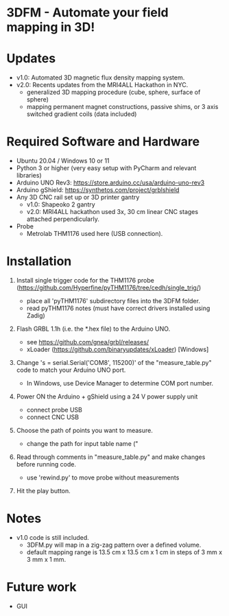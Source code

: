 # 3DFM - Automate your field mapping in 3D!
# Updates
- v1.0: Automated 3D magnetic flux density mapping system.
- v2.0: Recents updates from the MRI4ALL Hackathon in NYC.
	- generalized 3D mapping procedure (cube, sphere, surface of sphere)
	- mapping permanent magnet constructions, passive shims, or 3 axis switched gradient coils (data included)

# Required Software and Hardware
- Ubuntu 20.04 / Windows 10 or 11
- Python 3 or higher (very easy setup with PyCharm and relevant libraries)
- Arduino UNO Rev3: https://store.arduino.cc/usa/arduino-uno-rev3
- Arduino gShield: https://synthetos.com/project/grblshield
- Any 3D CNC rail set up or 3D printer gantry
	- v1.0: Shapeoko 2 gantry
	- v2.0: MRI4ALL hackathon used 3x, 30 cm linear CNC stages attached perpendicularly.
- Probe 
	- Metrolab THM1176 used here (USB connection).

# Installation
1. Install single trigger code for the THM1176 probe (https://github.com/Hyperfine/pyTHM1176/tree/cedh/single_trig/)
	- place all 'pyTHM1176' subdirectory files into the 3DFM folder.
	- read pyTHM1176 notes (must have correct drivers installed using Zadig)
	
2. Flash GRBL 1.1h (i.e. the *.hex file) to the Arduino UNO.
	- see https://github.com/gnea/grbl/releases/
	- xLoader (https://github.com/binaryupdates/xLoader) [Windows]
	
3. Change 's = serial.Serial('COM8', 115200)' of the "measure_table.py" code to match your Arduino UNO port.
	- In Windows, use Device Manager to determine COM port number.

4. Power ON the Arduino + gShield using a 24 V power supply unit
	- connect probe USB
	- connect CNC USB

5. Choose the path of points you want to measure. 
	- change the path for input table name ("

6. Read through comments in "measure_table.py" and make changes before running code.
	- use 'rewind.py' to move probe without measurements

7. Hit the play button.

# Notes
- v1.0 code is still included. 
	- 3DFM.py will map in a zig-zag pattern over a defined volume.
	- default mapping range is 13.5 cm x 13.5 cm x 1 cm in steps of 3 mm x 3 mm x 1 mm.

# Future work
- GUI
